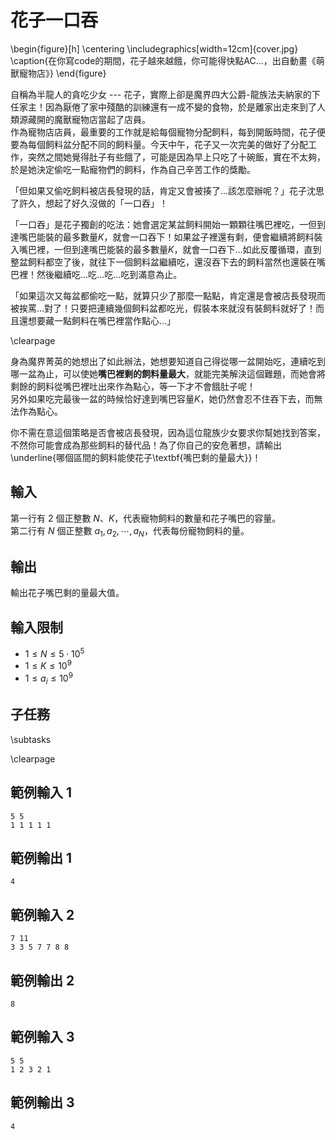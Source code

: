 # 花子一口吞

\begin{figure}[h]
\centering
\includegraphics[width=12cm]{cover.jpg}
\caption{在你寫code的期間，花子越來越餓，你可能得快點AC...，出自動畫《萌獸寵物店》}
\end{figure}

自稱為半龍人的貪吃少女 --- 花子，實際上卻是魔界四大公爵-龍族法夫納家的下任家主！因為厭倦了家中殘酷的訓練還有一成不變的食物，於是離家出走來到了人類源藏開的魔獸寵物店當起了店員。  
作為寵物店店員，最重要的工作就是給每個寵物分配飼料，每到開飯時間，花子便要為每個飼料盆分配不同的飼料量。今天中午，花子又一次完美的做好了分配工作，突然之間她覺得肚子有些餓了，可能是因為早上只吃了十碗飯，實在不太夠，於是她決定偷吃一點寵物們的飼料，作為自己辛苦工作的獎勵。  

「但如果又偷吃飼料被店長發現的話，肯定又會被揍了...該怎麼辦呢？」花子沈思了許久，想起了好久沒做的「一口吞」！  

「一口吞」是花子獨創的吃法：她會選定某盆飼料開始一顆顆往嘴巴裡吃，一但到達嘴巴能裝的最多數量$K$，就會一口吞下！如果盆子裡還有剩，便會繼續將飼料裝入嘴巴裡，一但到達嘴巴能裝的最多數量$K$，就會一口吞下...如此反覆循環，直到整盆飼料都空了後，就往下一個飼料盆繼續吃，還沒吞下去的飼料當然也還裝在嘴巴裡！然後繼續吃...吃...吃...吃到滿意為止。  

「如果這次又每盆都偷吃一點，就算只少了那麼一點點，肯定還是會被店長發現而被挨罵...對了！只要把連續幾個飼料盆都吃光，假裝本來就沒有裝飼料就好了！而且還想要藏一點飼料在嘴巴裡當作點心...」  

\clearpage

身為魔界菁英的她想出了如此辦法，她想要知道自己得從哪一盆開始吃，連續吃到哪一盆為止，可以使她**嘴巴裡剩的飼料量最大**，就能完美解決這個難題，而她會將剩餘的飼料從嘴巴裡吐出來作為點心，等一下才不會餓肚子呢！  
另外如果吃完最後一盆的時候恰好達到嘴巴容量$K$，她仍然會忍不住吞下去，而無法作為點心。  

你不需在意這個策略是否會被店長發現，因為這位龍族少女要求你幫她找到答案，不然你可能會成為那些飼料的替代品！為了你自己的安危著想，請輸出\underline{哪個區間的飼料能使花子\textbf{嘴巴剩的量最大}}！  

## 輸入
第一行有 $2$ 個正整數 $N$、$K$，代表寵物飼料的數量和花子嘴巴的容量。  
第二行有 $N$ 個正整數 $a_1, a_2, \cdots, a_N$，代表每份寵物飼料的量。  

## 輸出
輸出花子嘴巴剩的量最大值。  

## 輸入限制
- $1 \leq N \leq 5 \cdot 10^5$
- $1 \leq K \leq 10^9$
- $1 \leq a_i \leq 10^9$

## 子任務
\subtasks

\clearpage

## 範例輸入 1
```
5 5
1 1 1 1 1
```

## 範例輸出 1
```
4
```

## 範例輸入 2
```
7 11
3 3 5 7 7 8 8
```

## 範例輸出 2
```
8
```

## 範例輸入 3
```
5 5
1 2 3 2 1
```

## 範例輸出 3
```
4
```
